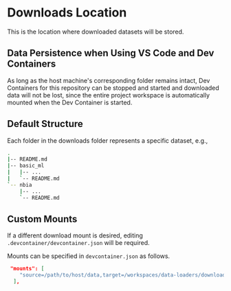 # Downloads Location

This is the location where downloaded datasets will be stored.

## Data Persistence when Using VS Code and Dev Containers

As long as the host machine's corresponding folder remains intact, Dev Containers for this repository can be stopped and started and downloaded data will not be lost, since the entire project workspace is automatically mounted when the Dev Container is started.

## Default Structure

Each folder in the downloads folder represents a specific dataset, e.g.,

```bash
.
|-- README.md
|-- basic_ml
|   |-- ...
|   `-- README.md
`-- nbia
    |-- ...
    `-- README.md
```

## Custom Mounts

If a different download mount is desired, editing `.devcontainer/devcontainer.json` will be required.

Mounts can be specified in `devcontainer.json` as follows.

```json
 "mounts": [
    "source=/path/to/host/data,target=/workspaces/data-loaders/downloads/nbia,type=bind"
  ],
```

